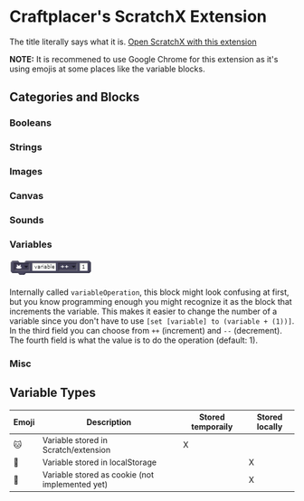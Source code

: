 # Craftplacer's ScratchX Extension
The title literally says what it is.
[Open ScratchX with this extension](http://scratchx.org/?url=https://craftplacer.github.io/ScratchExtension/extension.js)

**NOTE:** It is recommened to use Google Chrome for this extension as it's using emojis at some places like the variable blocks.

## Categories and Blocks

### Booleans

### Strings

### Images

### Canvas

### Sounds

### Variables

#### ![variableOperation](/scratchblocks/variableOperation.png?raw=true)

Internally called `variableOperation`, this block might look confusing at first, but you know programming enough you might recognize it as the block that increments the variable.
This makes it easier to change the number of a variable since you don't have to use `[set [variable] to (variable + (1))]`. 
In the third field you can choose from `++` (increment) and `--` (decrement). The fourth field is what the value is to do the operation (default: 1).

### Misc

## Variable Types

| Emoji | Description                                     | Stored temporaily | Stored locally |
|-------|-------------------------------------------------|-------------------|----------------|
| 🐱    | Variable stored in Scratch/extension            | X                 |                |
| 💾    | Variable stored in localStorage                 |                   | X              |
| 🍪    | Variable stored as cookie (not implemented yet) |                   | X              |
